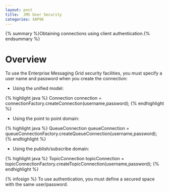 ```yaml
---
layout: post
title:  JMS User Security
categories: XAP96
---
```


{% summary %}Obtaining connections using client authentication.{% endsummary %}

# Overview

To use the Enterprise Messaging Grid security facilities, you must specify a user name and password when you create the connection:

- Using the unified model:

{% highlight java %}
Connection connection = connectionFactory.createConnection(username,password);
{% endhighlight %}

- Using the point to point domain:

{% highlight java %}
QueueConnection queueConnection = queueConnectionFactory.createQueueConnection(username,password);
{% endhighlight %}

- Using the publish/subscribe domain:

{% highlight java %}
TopicConnection topicConnection = topicConnectionFactory.createTopicConnection(username,password);
{% endhighlight %}

{% infosign %} To use authentication, you must define a secured space with the same user/password.
